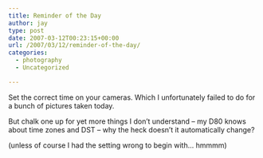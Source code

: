 ```yaml
---
title: Reminder of the Day
author: jay
type: post
date: 2007-03-12T00:23:15+00:00
url: /2007/03/12/reminder-of-the-day/
categories:
  - photography
  - Uncategorized

---
```

Set the correct time on your cameras. Which I unfortunately failed to do for a bunch of pictures taken today.

But chalk one up for yet more things I don’t understand &#8211; my D80 knows about time zones and DST &#8211; why the heck doesn’t it automatically change?

(unless of course I had the setting wrong to begin with… hmmmm)